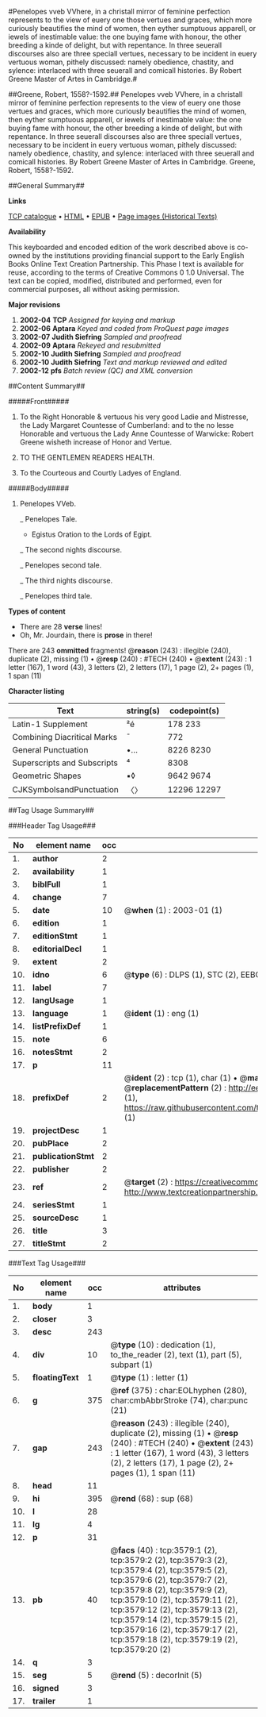 #Penelopes vveb VVhere, in a christall mirror of feminine perfection represents to the view of euery one those vertues and graces, which more curiously beautifies the mind of women, then eyther sumptuous apparell, or iewels of inestimable value: the one buying fame with honour, the other breeding a kinde of delight, but with repentance. In three seuerall discourses also are three speciall vertues, necessary to be incident in euery vertuous woman, pithely discussed: namely obedience, chastity, and sylence: interlaced with three seuerall and comicall histories. By Robert Greene Master of Artes in Cambridge.#

##Greene, Robert, 1558?-1592.##
Penelopes vveb VVhere, in a christall mirror of feminine perfection represents to the view of euery one those vertues and graces, which more curiously beautifies the mind of women, then eyther sumptuous apparell, or iewels of inestimable value: the one buying fame with honour, the other breeding a kinde of delight, but with repentance. In three seuerall discourses also are three speciall vertues, necessary to be incident in euery vertuous woman, pithely discussed: namely obedience, chastity, and sylence: interlaced with three seuerall and comicall histories. By Robert Greene Master of Artes in Cambridge.
Greene, Robert, 1558?-1592.

##General Summary##

**Links**

[TCP catalogue](http://www.ota.ox.ac.uk/tcp/)  • 
[HTML](http://tei.it.ox.ac.uk/tcp/Texts-HTML/free/A02/A02152.html)  • 
[EPUB](http://tei.it.ox.ac.uk/tcp/Texts-EPUB/free/A02/A02152.epub) • 
[Page images (Historical Texts)](https://data.historicaltexts.jisc.ac.uk/view?pubId=eebo-99839178e&pageId=eebo-99839178e-3579-1)

**Availability**

This keyboarded and encoded edition of the
	       work described above is co-owned by the institutions
	       providing financial support to the Early English Books
	       Online Text Creation Partnership. This Phase I text is
	       available for reuse, according to the terms of Creative
	       Commons 0 1.0 Universal. The text can be copied,
	       modified, distributed and performed, even for
	       commercial purposes, all without asking permission.

**Major revisions**

1. __2002-04__ __TCP__ *Assigned for keying and markup*
1. __2002-06__ __Aptara__ *Keyed and coded from ProQuest page images*
1. __2002-07__ __Judith Siefring__ *Sampled and proofread*
1. __2002-09__ __Aptara__ *Rekeyed and resubmitted*
1. __2002-10__ __Judith Siefring__ *Sampled and proofread*
1. __2002-10__ __Judith Siefring__ *Text and markup reviewed and edited*
1. __2002-12__ __pfs__ *Batch review (QC) and XML conversion*

##Content Summary##

#####Front#####

1. To the Right Honorable
& vertuous his very good Ladie
and Mistresse, the Lady Margaret Countesse
of Cumberland: and to the no lesse Honorable and vertuous
the Lady Anne Countesse of Warwicke: Robert
Greene wisheth increase of Honor
and Vertue.

1. TO THE GENTLEMEN
READERS HEALTH.

1. To the Courteous and Courtly Ladyes
of England.

#####Body#####

1. Penelopes VVeb.

    _ Penelopes Tale.

      * Egistus Oration to the
Lords of Egipt.

    _ The second nights discourse.

    _ Penelopes second tale.

    _ The third nights discourse.

    _ Penelopes third tale.

**Types of content**

  * There are 28 **verse** lines!
  * Oh, Mr. Jourdain, there is **prose** in there!

There are 243 **ommitted** fragments! 
 @__reason__ (243) : illegible (240), duplicate (2), missing (1)  •  @__resp__ (240) : #TECH (240)  •  @__extent__ (243) : 1 letter (167), 1 word (43), 3 letters (2), 2 letters (17), 1 page (2), 2+ pages (1), 1 span (11)

**Character listing**


|Text|string(s)|codepoint(s)|
|---|---|---|
|Latin-1 Supplement|²é|178 233|
|Combining             Diacritical Marks|̄|772|
|General Punctuation|•…|8226 8230|
|Superscripts             and Subscripts|⁴|8308|
|Geometric Shapes|▪◊|9642 9674|
|CJKSymbolsandPunctuation|〈〉|12296 12297|

##Tag Usage Summary##

###Header Tag Usage###

|No|element name|occ|attributes|
|---|---|---|---|
|1.|__author__|2||
|2.|__availability__|1||
|3.|__biblFull__|1||
|4.|__change__|7||
|5.|__date__|10| @__when__ (1) : 2003-01 (1)|
|6.|__edition__|1||
|7.|__editionStmt__|1||
|8.|__editorialDecl__|1||
|9.|__extent__|2||
|10.|__idno__|6| @__type__ (6) : DLPS (1), STC (2), EEBO-CITATION (1), PROQUEST (1), VID (1)|
|11.|__label__|7||
|12.|__langUsage__|1||
|13.|__language__|1| @__ident__ (1) : eng (1)|
|14.|__listPrefixDef__|1||
|15.|__note__|6||
|16.|__notesStmt__|2||
|17.|__p__|11||
|18.|__prefixDef__|2| @__ident__ (2) : tcp (1), char (1)  •  @__matchPattern__ (2) : ([0-9\-]+):([0-9IVX]+) (1), (.+) (1)  •  @__replacementPattern__ (2) : http://eebo.chadwyck.com/downloadtiff?vid=$1&page=$2 (1), https://raw.githubusercontent.com/textcreationpartnership/Texts/master/tcpchars.xml#$1 (1)|
|19.|__projectDesc__|1||
|20.|__pubPlace__|2||
|21.|__publicationStmt__|2||
|22.|__publisher__|2||
|23.|__ref__|2| @__target__ (2) : https://creativecommons.org/publicdomain/zero/1.0/ (1), http://www.textcreationpartnership.org/docs/. (1)|
|24.|__seriesStmt__|1||
|25.|__sourceDesc__|1||
|26.|__title__|3||
|27.|__titleStmt__|2||


###Text Tag Usage###

|No|element name|occ|attributes|
|---|---|---|---|
|1.|__body__|1||
|2.|__closer__|3||
|3.|__desc__|243||
|4.|__div__|10| @__type__ (10) : dedication (1), to_the_reader (2), text (1), part (5), subpart (1)|
|5.|__floatingText__|1| @__type__ (1) : letter (1)|
|6.|__g__|375| @__ref__ (375) : char:EOLhyphen (280), char:cmbAbbrStroke (74), char:punc (21)|
|7.|__gap__|243| @__reason__ (243) : illegible (240), duplicate (2), missing (1)  •  @__resp__ (240) : #TECH (240)  •  @__extent__ (243) : 1 letter (167), 1 word (43), 3 letters (2), 2 letters (17), 1 page (2), 2+ pages (1), 1 span (11)|
|8.|__head__|11||
|9.|__hi__|395| @__rend__ (68) : sup (68)|
|10.|__l__|28||
|11.|__lg__|4||
|12.|__p__|31||
|13.|__pb__|40| @__facs__ (40) : tcp:3579:1 (2), tcp:3579:2 (2), tcp:3579:3 (2), tcp:3579:4 (2), tcp:3579:5 (2), tcp:3579:6 (2), tcp:3579:7 (2), tcp:3579:8 (2), tcp:3579:9 (2), tcp:3579:10 (2), tcp:3579:11 (2), tcp:3579:12 (2), tcp:3579:13 (2), tcp:3579:14 (2), tcp:3579:15 (2), tcp:3579:16 (2), tcp:3579:17 (2), tcp:3579:18 (2), tcp:3579:19 (2), tcp:3579:20 (2)|
|14.|__q__|3||
|15.|__seg__|5| @__rend__ (5) : decorInit (5)|
|16.|__signed__|3||
|17.|__trailer__|1||
